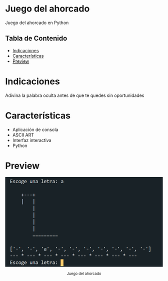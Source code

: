 
# Juego del ahorcado <!-- omit in toc -->

Juego del ahorcado en Python

## Tabla de Contenido<!-- omit in toc -->
- [Indicaciones](#indicaciones)
- [Características](#caracter%c3%adsticas)
- [Preview](#preview)

# Indicaciones
Adivina la palabra oculta antes de que te quedes sin oportunidades

# Características
* Aplicación de consola
* ASCII ART
* Interfaz interactiva
* Python

# Preview
<div align="center">
  <img src="images/Screenshot_1.png">
  <small><p>Juego del ahorcado</p></small>
</div>